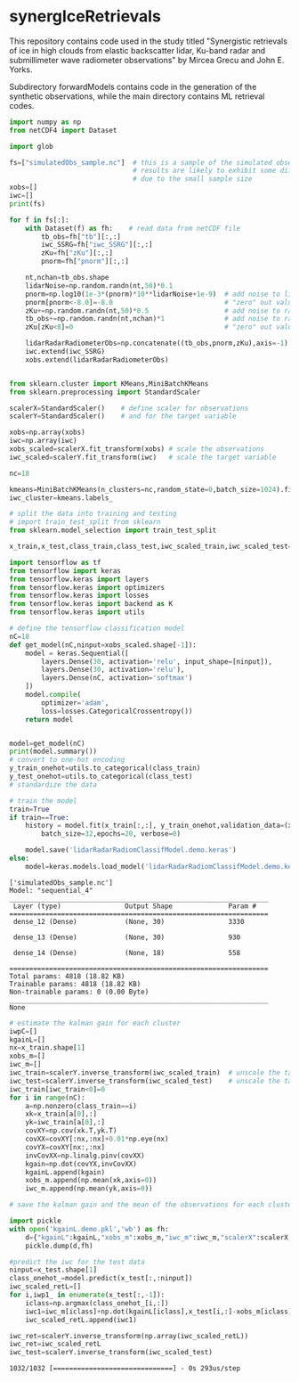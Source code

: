 # synergIceRetrievals

This repository contains code used in the study titled "Synergistic retrievals of ice in high clouds from elastic backscatter lidar, Ku-band radar and submillimeter wave radiometer observations" by Mircea Grecu and John E. Yorks.

Subdirectory forwardModels contains code in the generation of the synthetic observations, while the main directory contains ML retrieval codes.


```python
import numpy as np
from netCDF4 import Dataset

import glob 

fs=["simulatedObs_sample.nc"]  # this is a sample of the simulated observations 
                               # results are likely to exhibit some differences relative to the paper
                               # due to the small sample size
xobs=[]
iwc=[]
print(fs)

for f in fs[:]:
    with Dataset(f) as fh:    # read data from netCDF file
        tb_obs=fh["tb"][:,:]
        iwc_SSRG=fh["iwc_SSRG"][:,:]
        zKu=fh["zKu"][:,:]
        pnorm=fh["pnorm"][:,:]

    nt,nchan=tb_obs.shape   
    lidarNoise=np.random.randn(nt,50)*0.1
    pnorm=np.log10(1e-3*(pnorm)*10**lidarNoise+1e-9)  # add noise to lidar backscatter
    pnorm[pnorm<-8.0]=-8.0                            # "zero" out values below the noise floor
    zKu+=np.random.randn(nt,50)*0.5                   # add noise to radar reflectivity  
    tb_obs+=np.random.randn(nt,nchan)*1               # add noise to radiometer brightness temperature
    zKu[zKu<8]=0                                      # "zero" out values below the noise floor

    lidarRadarRadiometerObs=np.concatenate((tb_obs,pnorm,zKu),axis=-1)  # concatenate all observations in one dimension
    iwc.extend(iwc_SSRG)
    xobs.extend(lidarRadarRadiometerObs)


from sklearn.cluster import KMeans,MiniBatchKMeans
from sklearn.preprocessing import StandardScaler

scalerX=StandardScaler()    # define scaler for observations
scalerY=StandardScaler()    # and for the target variable

xobs=np.array(xobs)
iwc=np.array(iwc)
xobs_scaled=scalerX.fit_transform(xobs) # scale the observations
iwc_scaled=scalerY.fit_transform(iwc)   # scale the target variable

nc=18

kmeans=MiniBatchKMeans(n_clusters=nc,random_state=0,batch_size=1024).fit(iwc_scaled)    # cluster the target variable into nc=18 clusters
iwc_cluster=kmeans.labels_

# split the data into training and testing
# import train_test_split from sklearn
from sklearn.model_selection import train_test_split

x_train,x_test,class_train,class_test,iwc_scaled_train,iwc_scaled_test=train_test_split(xobs_scaled,iwc_cluster,iwc_scaled,test_size=0.2,random_state=0)

import tensorflow as tf
from tensorflow import keras
from tensorflow.keras import layers
from tensorflow.keras import optimizers
from tensorflow.keras import losses
from tensorflow.keras import backend as K
from tensorflow.keras import utils

# define the tensorflow classification model
nC=18
def get_model(nC,ninput=xobs_scaled.shape[-1]):
    model = keras.Sequential([
        layers.Dense(30, activation='relu', input_shape=[ninput]),
        layers.Dense(30, activation='relu'),
        layers.Dense(nC, activation='softmax')
    ])
    model.compile(
        optimizer='adam',
        loss=losses.CategoricalCrossentropy())
    return model


model=get_model(nC)
print(model.summary())
# convert to one-hot encoding
y_train_onehot=utils.to_categorical(class_train)
y_test_onehot=utils.to_categorical(class_test)
# standardize the data

# train the model
train=True
if train==True:
    history = model.fit(x_train[:,:], y_train_onehot,validation_data=(x_test[:,:], y_test_onehot),
        batch_size=32,epochs=20, verbose=0)

    model.save('lidarRadarRadiomClassifModel.demo.keras')
else:
    model=keras.models.load_model('lidarRadarRadiomClassifModel.demo.keras')
```

    ['simulatedObs_sample.nc']
    Model: "sequential_4"
    _________________________________________________________________
     Layer (type)                Output Shape              Param #   
    =================================================================
     dense_12 (Dense)            (None, 30)                3330      
                                                                     
     dense_13 (Dense)            (None, 30)                930       
                                                                     
     dense_14 (Dense)            (None, 18)                558       
                                                                     
    =================================================================
    Total params: 4818 (18.82 KB)
    Trainable params: 4818 (18.82 KB)
    Non-trainable params: 0 (0.00 Byte)
    _________________________________________________________________
    None



```python
# estimate the kalman gain for each cluster
iwpC=[]
kgainL=[]
nx=x_train.shape[1]
xobs_m=[]
iwc_m=[]
iwc_train=scalerY.inverse_transform(iwc_scaled_train)  # unscale the target variable
iwc_test=scalerY.inverse_transform(iwc_scaled_test)    # unscale the target variable
iwc_train[iwc_train<0]=0
for i in range(nC):
    a=np.nonzero(class_train==i)
    xk=x_train[a[0],:]
    yk=iwc_train[a[0],:]
    covXY=np.cov(xk.T,yk.T)
    covXX=covXY[:nx,:nx]+0.01*np.eye(nx)
    covYX=covXY[nx:,:nx]
    invCovXX=np.linalg.pinv(covXX)
    kgain=np.dot(covYX,invCovXX)
    kgainL.append(kgain)
    xobs_m.append(np.mean(xk,axis=0))
    iwc_m.append(np.mean(yk,axis=0))
```


```python
# save the kalman gain and the mean of the observations for each cluster in a pickle file

import pickle
with open('kgainL.demo.pkl','wb') as fh:
    d={"kgainL":kgainL,"xobs_m":xobs_m,"iwc_m":iwc_m,"scalerX":scalerX,"scalerY":scalerY} # include the scalers for the observations and the target variable
    pickle.dump(d,fh)
```


```python
#predict the iwc for the test data
ninput=x_test.shape[1]
class_onehot_=model.predict(x_test[:,:ninput])
iwc_scaled_retL=[]
for i,iwp1_ in enumerate(x_test[:,-1]):
    iclass=np.argmax(class_onehot_[i,:])
    iwc1=iwc_m[iclass]+np.dot(kgainL[iclass],x_test[i,:]-xobs_m[iclass])
    iwc_scaled_retL.append(iwc1)

iwc_ret=scalerY.inverse_transform(np.array(iwc_scaled_retL))
iwc_ret=iwc_scaled_retL
iwc_test=scalerY.inverse_transform(iwc_scaled_test)
```

    1032/1032 [==============================] - 0s 293us/step



```python

```